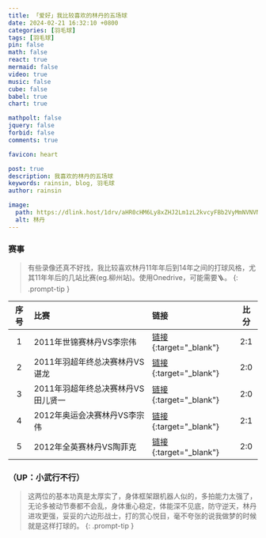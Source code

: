 ```yaml
---
title: 「爱好」我比较喜欢的林丹的五场球
date: 2024-02-21 16:32:10 +0800
categories: [羽毛球]
tags: [羽毛球]
pin: false
math: false
react: true
mermaid: false
video: true
music: false
cube: false
babel: true
chart: true

mathpolt: false
jquery: false
forbid: false
comments: true

favicon: heart

post: true
description: 我喜欢的林丹的五场球
keywords: rainsin, blog, 羽毛球
author: rainsin

image:
  path: https://dlink.host/1drv/aHR0cHM6Ly8xZHJ2Lm1zL2kvcyFBb2VyMmNVNVNsT0ZpUDhJYklnbl9fa2Rubk1DQkE_ZT1wME1QOHc.gif
  alt: 林丹
---
```


<link rel="stylesheet" href="/assets/post/bwf/index.css"/>

### 赛事

> 有些录像还真不好找，我比较喜欢林丹11年年后到14年之间的打球风格，尤其11年年后的几站比赛(eg.柳州站)。使用Onedrive，可能需要🪜。
{: .prompt-tip }

| 序号 | 比赛 | 链接 | 比分 |
| :--: | :-- | :-- | :--: |
| 1 | 2011年世锦赛林丹VS李宗伟 | [链接](https://1drv.ms/v/s!Aoer2cU5SlOFiPYclxWscwStkvw7WQ?e=fbLbaq){:target="_blank"} | 2:1 |
| 2 | 2011年羽超年终总决赛林丹VS谌龙 | [链接](https://1drv.ms/v/s!Aoer2cU5SlOFiPYeuVZPGaLLnS3NDA?e=KOkpdf){:target="_blank"} | 2:0 |
| 3 | 2011年羽超年终总决赛林丹VS田儿贤一 | [链接](https://1drv.ms/v/s!Aoer2cU5SlOFiPYf9CBoHM8hvdy5tA?e=hW4WEm){:target="_blank"} | 2:0 |
| 4 | 2012年奥运会决赛林丹VS李宗伟 | [链接](https://1drv.ms/v/s!Aoer2cU5SlOFiPYbrNNu2KSQX_5XVw?e=hkyfzA){:target="_blank"} | 2:1 |
| 5 | 2012年全英赛林丹VS陶菲克 | [链接](https://1drv.ms/v/s!Aoer2cU5SlOFiPYitzdwb97iOssfzw?e=X6gMSl){:target="_blank"} | 2:0 |

### （UP：小武行不行）

> 这两位的基本功真是太厚实了，身体框架跟机器人似的，多拍能力太强了，无论多被动节奏都不会乱，身体重心稳定，体能深不见底，防守逆天，林丹进攻更强，妥妥的六边形战士，打的赏心悦目，毫不夸张的说我做梦的时候就是这样打球的。
{: .prompt-tip }

<div id="mse" style="width: 100%; aspect-ratio: 1920/1080;"></div>

<script>
window.load_event = {
    ...window.load_event,
    player_video: () => {

    let mseplayer = new Artplayer({
      container: '#mse',
      url: 'https://dlink.host/1drv/aHR0cHM6Ly8xZHJ2Lm1zL3YvcyFBb2VyMmNVNVNsT0ZpUDA4dUFSeHk3dk1HbnNMSFE_ZT1DOVJNMWU.mp4',
      theme: "#2c9678",
        autoMini: true,
        flip: true,
        playbackRate: true,
        screenshot: true,
        hotkey: true,
        pip: true,
        mutex: true,
        fullscreen: true,
        fullscreenWeb: true,
        miniProgressBar: true,
        playsInline: true,
        setting: true,
        autoOrientation: true,
        plugins: [
            artplayerPluginDanmuku({
                danmuku: '/assets/post/bwf/lc.xml',
                speed: 5,
                opacity: 1,
                fontSize: 25,
                color: '#FFFFFF',
                mode: 0,
                margin: [10, '25%'],
                antiOverlap: true,
                useWorker: true,
                synchronousPlayback: false,
                lockTime: 5,
                maxLength: 100,
                minWidth: 200,
                maxWidth: 600,
                theme: 'light',
                heatmap: false,
                beforeEmit: (danmu) => !!danmu.text.trim(),
            }),
        ]
    });
    }
}
</script>
